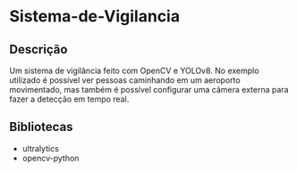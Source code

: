 # Sistema-de-Vigilancia

## Descrição
Um sistema de vigilância feito com OpenCV e YOLOv8. No exemplo utilizado é possível ver pessoas caminhando em um aeroporto movimentado, mas também é possível configurar uma câmera externa para fazer a detecção em tempo real.

## Bibliotecas
- ultralytics
- opencv-python
